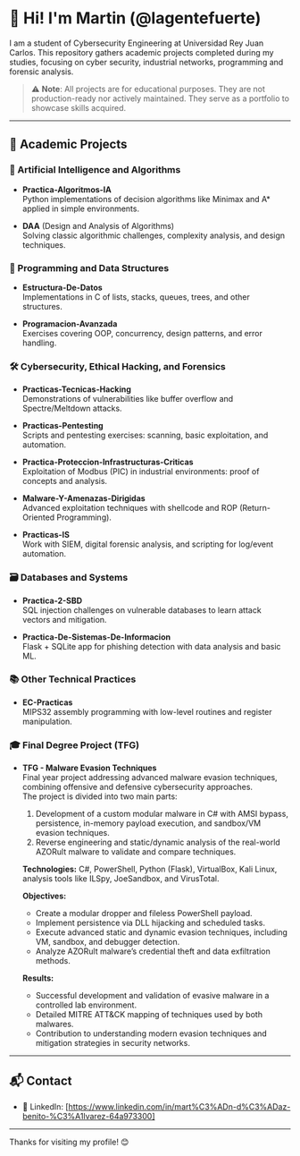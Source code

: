 # 👋 Hi! I'm Martin (@lagentefuerte)

I am a student of Cybersecurity Engineering at Universidad Rey Juan Carlos. This repository gathers academic projects completed during my studies, focusing on cyber security, industrial networks, programming and forensic analysis.

> ⚠️ **Note**: All projects are for educational purposes. They are not production-ready nor actively maintained. They serve as a portfolio to showcase skills acquired.

---

## 🧩 Academic Projects

### 🤖 Artificial Intelligence and Algorithms
- **Practica-Algoritmos-IA**  
  Python implementations of decision algorithms like Minimax and A* applied in simple environments.

- **DAA** (Design and Analysis of Algorithms)  
  Solving classic algorithmic challenges, complexity analysis, and design techniques.

### 🧱 Programming and Data Structures
- **Estructura-De-Datos**  
  Implementations in C of lists, stacks, queues, trees, and other structures.

- **Programacion-Avanzada**  
  Exercises covering OOP, concurrency, design patterns, and error handling.

### 🛠 Cybersecurity, Ethical Hacking, and Forensics
- **Practicas-Tecnicas-Hacking**  
  Demonstrations of vulnerabilities like buffer overflow and Spectre/Meltdown attacks.

- **Practicas-Pentesting**  
  Scripts and pentesting exercises: scanning, basic exploitation, and automation.

- **Practica-Proteccion-Infrastructuras-Criticas**  
  Exploitation of Modbus (PIC) in industrial environments: proof of concepts and analysis.

- **Malware-Y-Amenazas-Dirigidas**  
  Advanced exploitation techniques with shellcode and ROP (Return-Oriented Programming).

- **Practicas-IS**  
  Work with SIEM, digital forensic analysis, and scripting for log/event automation.

### 🗃 Databases and Systems
- **Practica-2-SBD**  
  SQL injection challenges on vulnerable databases to learn attack vectors and mitigation.

- **Practica-De-Sistemas-De-Informacion**  
  Flask + SQLite app for phishing detection with data analysis and basic ML.

### 📚 Other Technical Practices
- **EC-Practicas**  
  MIPS32 assembly programming with low-level routines and register manipulation.

### 🎓 Final Degree Project (TFG)
- **TFG - Malware Evasion Techniques**  
  Final year project addressing advanced malware evasion techniques, combining offensive and defensive cybersecurity approaches.  
  The project is divided into two main parts:  
  1. Development of a custom modular malware in C# with AMSI bypass, persistence, in-memory payload execution, and sandbox/VM evasion techniques.  
  2. Reverse engineering and static/dynamic analysis of the real-world AZORult malware to validate and compare techniques.  
  
  **Technologies:** C#, PowerShell, Python (Flask), VirtualBox, Kali Linux, analysis tools like ILSpy, JoeSandbox, and VirusTotal.  
  
  **Objectives:**  
  - Create a modular dropper and fileless PowerShell payload.  
  - Implement persistence via DLL hijacking and scheduled tasks.  
  - Execute advanced static and dynamic evasion techniques, including VM, sandbox, and debugger detection.  
  - Analyze AZORult malware’s credential theft and data exfiltration methods.  
  
  **Results:**  
  - Successful development and validation of evasive malware in a controlled lab environment.  
  - Detailed MITRE ATT&CK mapping of techniques used by both malwares.  
  - Contribution to understanding modern evasion techniques and mitigation strategies in security networks.

---

## 📬 Contact

- 💼 LinkedIn: [https://www.linkedin.com/in/mart%C3%ADn-d%C3%ADaz-benito-%C3%A1lvarez-64a973300]

---

Thanks for visiting my profile! 😊
